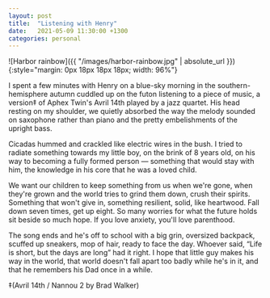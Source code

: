 ```yaml
---
layout: post
title:  "Listening with Henry"
date:   2021-05-09 11:30:00 +1300
categories: personal
---
```


![Harbor rainbow]({{ "/images/harbor-rainbow.jpg" | absolute_url }}){:style="margin: 0px 18px 18px 18px; width: 96%"}

I spent a few minutes with Henry on a blue-sky morning in the southern-hemisphere autumn cuddled up on the futon listening to a piece of music, a version‡ of Aphex Twin's Avril 14th played by a jazz quartet. His head resting on my shoulder, we quietly absorbed the way the melody sounded on saxophone rather than piano and the pretty embelishments of the upright bass.

Cicadas hummed and crackled like electric wires in the bush. I tried to radiate something towards my little boy, on the brink of 8 years old, on his way to becoming a fully formed person — something that would stay with him, the knowledge in his core that he was a loved child.

We want our children to keep something from us when we're gone, when they're grown and the world tries to grind them down, crush their spirits. Something that won't give in, something resilient, solid, like heartwood. Fall down seven times, get up eight. So many worries for what the future holds sit beside so much hope. If you love anxiety, you'll love parenthood.

The song ends and he's off to school with a big grin, oversized backpack, scuffed up sneakers, mop of hair, ready to face the day. Whoever said, “Life is short, but the days are long” had it right. I hope that little guy makes his way in the world, that world doesn't fall apart too badly while he's in it, and that he remembers his Dad once in a while.


‡(Avril 14th / Nannou 2 by Brad Walker)
